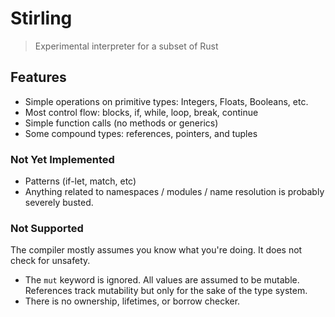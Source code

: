 # Stirling

> Experimental interpreter for a subset of Rust
## Features
- Simple operations on primitive types: Integers, Floats, Booleans, etc.
- Most control flow: blocks, if, while, loop, break, continue
- Simple function calls (no methods or generics)
- Some compound types: references, pointers, and tuples

### Not Yet Implemented
- Patterns (if-let, match, etc)
- Anything related to namespaces / modules / name resolution is probably severely busted.

### Not Supported
The compiler mostly assumes you know what you're doing. It does not check for unsafety.
- The `mut` keyword is ignored. All values are assumed to be mutable. References track mutability but only for the sake of the type system.
- There is no ownership, lifetimes, or borrow checker.
